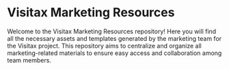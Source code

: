 # Visitax Marketing Resources

Welcome to the Visitax Marketing Resources repository! Here you will find all the necessary assets and templates generated by the marketing team for the Visitax project. This repository aims to centralize and organize all marketing-related materials to ensure easy access and collaboration among team members.